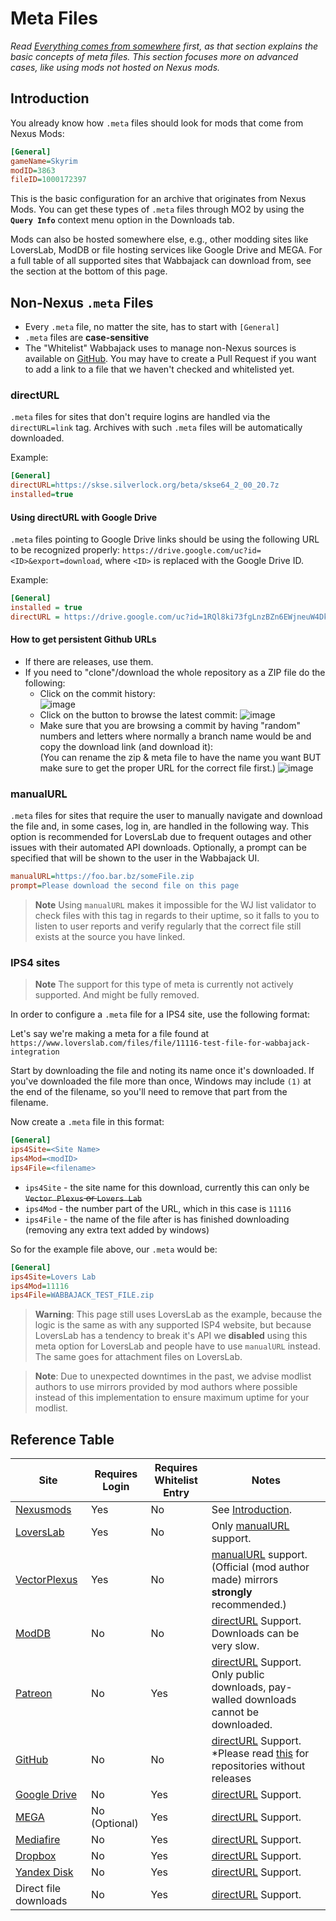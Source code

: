 # Meta Files

_Read [Everything comes from somewhere](Pre-Compilation.md#everything-comes-from-somewhere) first, as that section explains the basic concepts of meta files. This section focuses more on advanced cases, like using mods not hosted on Nexus mods._

## Introduction

You already know how `.meta` files should look for mods that come from Nexus Mods:

```ini
[General]
gameName=Skyrim
modID=3863
fileID=1000172397
```

This is the basic configuration for an archive that originates from Nexus Mods. You can get these types of `.meta` files through MO2 by using the **`Query Info`** context menu option in the Downloads tab.

Mods can also be hosted somewhere else, e.g., other modding sites like LoversLab, ModDB or file hosting services like Google Drive and MEGA. For a full table of all supported sites that Wabbajack can download from, see the section at the bottom of this page.

## Non-Nexus `.meta` Files

-   Every `.meta` file, no matter the site, has to start with `[General]`
-   `.meta` files are **case-sensitive**
-   The "Whitelist" Wabbajack uses to manage non-Nexus sources is available on [GitHub](https://github.com/wabbajack-tools/opt-out-lists/blob/master/ServerWhitelist.yml). You may have to create a Pull Request if you want to add a link to a file that we haven't checked and whitelisted yet.

### directURL

`.meta` files for sites that don't require logins are handled via the `directURL=link` tag. Archives with such `.meta` files will be automatically downloaded.

Example:
```ini
[General]
directURL=https://skse.silverlock.org/beta/skse64_2_00_20.7z
installed=true
```

#### Using directURL with Google Drive

`.meta` files pointing to Google Drive links should be using the following URL to be recognized properly: `https://drive.google.com/uc?id=<ID>&export=download`, where `<ID>` is replaced with the Google Drive ID.

Example:
```ini
[General]
installed = true
directURL = https://drive.google.com/uc?id=1RQl8ki73fgLnzBZn6EWjneuW4Dk8TUO_&export=download
```



#### How to get persistent Github URLs

- If there are releases, use them.
- If you need to "clone"/download the whole repository as a ZIP file do the following:
  - Click on the commit history:  
    ![image](https://github.com/user-attachments/assets/93676860-b399-4f09-953f-fc910f23ff18)  
  - Click on the button to browse the latest commit:
    ![image](https://github.com/user-attachments/assets/cb4cb9bc-9dda-4e9f-86dd-16d1c7153b68)
  - Make sure that you are browsing a commit by having "random" numbers and letters where normally a branch name would be and copy the download link (and download it):  
    (You can rename the zip & meta file to have the name you want BUT make sure to get the proper URL for the correct file first.)
    ![image](https://github.com/user-attachments/assets/f103de31-6f31-410c-b70e-d50f7835a280)




### manualURL

`.meta` files for sites that require the user to manually navigate and download the file and, in some cases, log in, are handled in the following way. This option is recommended for LoversLab due to frequent outages and other issues with their automated API downloads. Optionally, a prompt can be specified that will be shown to the user in the Wabbajack UI.

```ini
manualURL=https://foo.bar.bz/someFile.zip
prompt=Please download the second file on this page
```

> **Note**
> Using `manualURL` makes it impossible for the WJ list validator to check files with this tag in regards to their uptime, so it falls to you to listen to user reports and verify regularly that the correct file still exists at the source you have linked.

### IPS4 sites

> **Note**
> The support for this type of meta is currently not actively supported. And might be fully removed. 

In order to configure a `.meta` file for a IPS4 site, use the following format:

Let's say we're making a meta for a file found at `https://www.loverslab.com/files/file/11116-test-file-for-wabbajack-integration`

Start by downloading the file and noting its name once it's downloaded. If you've downloaded the file more than once, Windows may include `(1)` at the end of the filename, so you'll need to remove that part from the filename.

Now create a `.meta` file in this format:

```ini
[General]
ips4Site=<Site Name>
ips4Mod=<modID>
ips4File=<filename>
```

- `ips4Site` - the site name for this download, currently this can only be ~~`Vector Plexus` or `Lovers Lab`~~
- `ips4Mod` - the number part of the URL, which in this case is `11116`
- `ips4File` - the name of the file after is has finished downloading (removing any extra text added by windows)

So for the example file above, our `.meta` would be:

```ini
[General]
ips4Site=Lovers Lab
ips4Mod=11116
ips4File=WABBAJACK_TEST_FILE.zip
```

> **Warning**:
> This page still uses LoversLab as the example, because the logic is the same as with any supported ISP4 website, but because LoversLab has a tendency to break it's API we **disabled** using this meta option for LoversLab and people have to use `manualURL` instead. The same goes for attachment files on LoversLab.  

> **Note**:
> Due to unexpected downtimes in the past, we advise modlist authors to use mirrors provided by mod authors where possible instead of this implementation to ensure maximum uptime for your modlist.

## Reference Table

| Site                                      | Requires Login | Requires Whitelist Entry | Notes                                                                                                                        |
|-------------------------------------------|----------------|--------------------------|------------------------------------------------------------------------------------------------------------------------------|
| [Nexusmods](https://www.nexusmods.com)    | Yes            | No                       | See [Introduction](#introduction).                                                                                           |
| [LoversLab](https://www.loverslab.com/)   | Yes            | No                       | Only [manualURL](#manualurl) support.                                                                                        |
| [VectorPlexus](https://vectorplexis.com/) | Yes            | No                       | [manualURL](#manualurl) support. (Official (mod author made) mirrors **strongly** recommended.)                              |
| [ModDB](https://www.moddb.com/)           | No             | No                       | [directURL](#directurl) Support. Downloads can be very slow.                                                                 |
| [Patreon](https://www.patreon.com/)       | No             | Yes                      | [directURL](#directurl) Support. Only public downloads, pay-walled downloads cannot be downloaded.                           |
| [GitHub](https://github.com/)             | No             | No                       | [directURL](#directurl) Support. \*Please read [this](#how-to-get-persistent-github-urls) for repositories without releases  |
| [Google Drive](https://drive.google.com/) | No             | Yes                      | [directURL](#directurl) Support.                                                                                             |
| [MEGA](https://mega.nz/)                  | No (Optional)  | Yes                      | [directURL](#directurl) Support.                                                                                             |
| [Mediafire](https://www.mediafire.com/)   | No             | Yes                      | [directURL](#directurl) Support.                                                                                             |
| [Dropbox](https://www.dropbox.com/)       | No             | Yes                      | [directURL](#directurl) Support.                                                                                             |
| [Yandex Disk](https://disk.yandex.com/)   | No             | Yes                      | [directURL](#directurl) Support.                                                                                             |
| Direct file downloads                     | No             | Yes                      | [directURL](#directurl) Support.                                                                                             |
